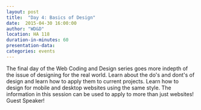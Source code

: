 ```yaml
---
layout: post
title:  "Day 4: Basics of Design"
date:  2015-04-30 16:00:00
author: "WD&D" 
location: HA 118
duration-in-minutes: 60
presentation-data:
categories: events
---
```


The final day of the Web Coding and Design series goes more indepth of the issue 
of designing for the real world.  Learn about the do's and dont's of 
design and learn how to apply them to current projects. Learn how to 
design for mobile and desktop websites using the same style.  The 
information in this session can be used to apply to more than just 
websites!  Guest Speaker!
